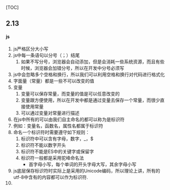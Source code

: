 [TOC]



## 2.13

#### js

1. js严格区分大小写
2. js中每一条语句以分号（；）结尾
   1. 如果不写分号，浏览器会自动添加，但是会消耗一些系统资源，而且有些时候，浏览器会加错分号，所以在开发中分号必须写
3. js中会忽略多个空格和换行，所以我们可以利用空格和换行对代码进行格式化
4. 字面量（常量）都是一些不可以改变的值
5. 变量
   1. 变量可以保存常量，而变量的值是可以任意改变的
   2. 变量跟方便使用，所以在开发中都是通过变量去保存一个常量，而很少直接使用常量
   3. 可以通过变量对常量进行描述
6. 在js中所有的可以由我们自主命名的都可以称为是标识符
7. 例如：变量名，函数名，属性名都属于标识符
8. 命名一个标识符时需要遵守如下规则：
   1. 标识符中可以含有字母，数字，_，$
   2. 标识符不能以数字开头
   3. 标识符不能是ES中的关键字或保留字
   4. 标识符一般都是采用驼峰命名法
      + 首字母小写，每个单词的开头字母大写，其余字母小写
9. js底层保存标识符时实际上是采用的Unicode编码，所以理论上讲，所有的utf-8中含有的内容都可以作为标识符.
10. 

